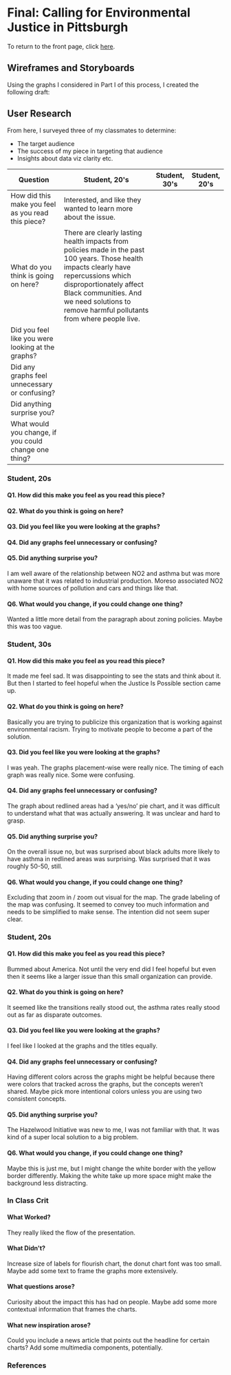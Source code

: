 # Final: Calling for Environmental Justice in Pittsburgh
To return to the front page, click [here](https://jameson-c.github.io/viz-portfolio).
## Wireframes and Storyboards
Using the graphs I considered in Part I of this process, I created the following draft:
<script src="https://carnegiemellon.shorthandstories.com/toxic/embed.js"></script>

## User Research
From here, I surveyed three of my classmates to determine:
* The target audience
* The success of my piece in targeting that audience
* Insights about data viz clarity etc.

| Question | Student, 20's | Student, 30's | Student, 20's |
| --- | --- | --- | --- |
| How did this make you feel as you read this piece? | Interested, and like they wanted to learn more about the issue. |
| What do you think is going on here? | There are clearly lasting health impacts from policies made in the past 100 years. Those health impacts clearly have repercussions which disproportionately affect Black communities. And we need solutions to remove harmful pollutants from where people live. |
| Did you feel like you were looking at the graphs? |
| Did any graphs feel unnecessary or confusing? |
| Did anything surprise you? |
| What would you change, if you could change one thing? |
### Student, 20s
#### Q1. How did this make you feel as you read this piece?

#### Q2. What do you think is going on here?

#### Q3. Did you feel like you were looking at the graphs?

#### Q4. Did any graphs feel unnecessary or confusing?

#### Q5. Did anything surprise you?
I am well aware of the relationship between NO2 and asthma but was more unaware that it was related to industrial production. Moreso associated NO2 with home sources of pollution and cars and things like that.
#### Q6. What would you change, if you could change one thing?
Wanted a little more detail from the paragraph about zoning policies. Maybe this was too vague.

### Student, 30s
#### Q1. How did this make you feel as you read this piece?
It made me feel sad. It was disappointing to see the stats and think about it. But then I started to feel hopeful when the Justice Is Possible section came up.
#### Q2. What do you think is going on here?
Basically you are trying to publicize this organization that is working against environmental racism. Trying to motivate people to become a part of the solution.
#### Q3. Did you feel like you were looking at the graphs?
I was yeah. The graphs placement-wise were really nice. The timing of each graph was really nice. Some were confusing.
#### Q4. Did any graphs feel unnecessary or confusing?
The graph about redlined areas had a ‘yes/no’ pie chart, and it was difficult to understand what that was actually answering. It was unclear and hard to grasp.
#### Q5. Did anything surprise you?
On the overall issue no, but was surprised about black adults more likely to have asthma in redlined areas was surprising. Was surprised that it was roughly 50-50, still.
#### Q6. What would you change, if you could change one thing?
Excluding that zoom in / zoom out visual for the map. The grade labeling of the map was confusing. It seemed to convey too much information and needs to be simplified to make sense. The intention did not seem super clear.

### Student, 20s
#### Q1. How did this make you feel as you read this piece?
Bummed about America. Not until the very end did I feel hopeful but even then it seems like a larger issue than this small organization can provide.
#### Q2. What do you think is going on here?
It seemed like the transitions really stood out, the asthma rates really stood out as far as disparate outcomes.
#### Q3. Did you feel like you were looking at the graphs?
I feel like I looked at the graphs and the titles equally.
#### Q4. Did any graphs feel unnecessary or confusing?
Having different colors across the graphs might be helpful because there were colors that tracked across the graphs, but the concepts weren’t shared. Maybe pick more intentional colors unless you are using two consistent concepts.
#### Q5. Did anything surprise you?
The Hazelwood Initiative was new to me, I was not familiar with that. It was kind of a super local solution to a big problem.
#### Q6. What would you change, if you could change one thing?
Maybe this is just me, but I might change the white border with the yellow border differently. Making the white take up more space might make the background less distracting.

### In Class Crit
#### What Worked?
They really liked the flow of the presentation.
#### What Didn't?
Increase size of labels for flourish chart, the donut chart font was too small.
Maybe add some text to frame the graphs more extensively.
#### What questions arose?
Curiosity about the impact this has had on people. Maybe add some more contextual information that frames the charts.
#### What new inspiration arose?
Could you include a news article that points out the headline for certain charts? Add some multimedia components, potentially.

### References
[^1]: Robert K. Nelson, LaDale Winling, Richard Marciano, Nathan Connolly, et al., “Mapping Inequality,” American Panorama, ed. Robert K. Nelson and Edward L. Ayers, accessed September 25, 2022, https://dsl.richmond.edu/panorama/redlining/#loc=11/40.442/-80.172&city=pittsburgh-pa&text=downloads
[^2]: Rutan, Devin Q., and Glass, Michael R. 2017. The Lingering Effects of Neighborhood Appraisal: Evaluating Redlining's Legacy in Pittsburgh. The Professional Geographer, 70:3, 339-349. https://www.tandfonline.com/doi/full/10.1080/00330124.2017.1371610
[^3]: Rothstein, Richard. 2018. The Color of Law: A Forgotten History of how Our Government Segregated America. New York, NY: Liveright Publishing Corporation. 55-56.
[^4]: Lloyd, Anne. 1974. Pittsburgh's 1923 Zoning Ordinance. Pittsburgh, PA: Carnegie Mellon University. 296.
[^5]: Ibid., 303.
[^6]: Rothstein, Richard. 2018. The Color of Law: A Forgotten History of how Our Government Segregated America. New York, NY: Liveright Publishing Corporation. Chapter 3.
[^7]: Marusic, Kristina. 2020. Environmental injustice in Pittsburgh: Poor, minority neighborhoods see higher rates of deaths from air pollution. Environmental Health News. https://www.ehn.org/environmental-injustice-pittsburgh-air-pollution-2646169635/particle-1
[^8]: Rutan, Devin Q., and Glass, Michael R. 2017. The Lingering Effects of Neighborhood Appraisal: Evaluating Redlining's Legacy in Pittsburgh. The Professional Geographer, 70:3, 339-349. https://www.tandfonline.com/doi/full/10.1080/00330124.2017.1371610


